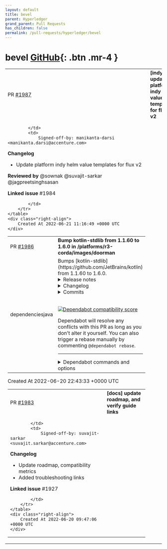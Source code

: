 ```yaml
---
layout: default
title: bevel
parent: Hyperledger
grand_parent: Pull Requests
has_children: false
permalink: /pull-requests/hyperledger/bevel
---
```


# bevel <span class="fs-3 right-align">[GitHub](https://github.com/hyperledger/bevel){: .btn .mr-4 }</span>


<div>
    <table>
        <tr>
            <td>
                PR <a href="https://github.com/hyperledger/bevel/pull/1987" class=".btn">#1987</a>
            </td>
            <td>
                <b>
                    [indy]: update platform indy helm value templates for flux v2
                </b>
            </td>
        </tr>
        <tr>
            <td>
                
            </td>
            <td>
                Signed-off-by: manikanta-darsi <manikanta.darsi@accenture.com>

**Changelog**
- Update platform indy helm value templates for flux v2

 

**Reviewed by**
@sownak @suvajit-sarkar @jagpreetsinghsasan 

 

**Linked issue**
#1984 

            </td>
        </tr>
    </table>
    <div class="right-align">
        Created At 2022-06-21 11:16:49 +0000 UTC
    </div>
</div>

<div>
    <table>
        <tr>
            <td>
                PR <a href="https://github.com/hyperledger/bevel/pull/1986" class=".btn">#1986</a>
            </td>
            <td>
                <b>
                    Bump kotlin-stdlib from 1.1.60 to 1.6.0 in /platforms/r3-corda/images/doorman
                </b>
            </td>
        </tr>
        <tr>
            <td>
                <span class="chip">dependencies</span><span class="chip">java</span>
            </td>
            <td>
                Bumps [kotlin-stdlib](https://github.com/JetBrains/kotlin) from 1.1.60 to 1.6.0.
<details>
<summary>Release notes</summary>
<p><em>Sourced from <a href="https://github.com/JetBrains/kotlin/releases">kotlin-stdlib's releases</a>.</em></p>
<blockquote>
<h2>Kotlin 1.6.0</h2>
<h2>Changelog</h2>
<h3>Android</h3>
<ul>
<li><a href="https://youtrack.jetbrains.com/issue/KT-48019"><code>KT-48019</code></a> Bundle Kotlin Tooling Metadata into apk artifacts</li>
<li><a href="https://youtrack.jetbrains.com/issue/KT-47733"><code>KT-47733</code></a> JVM / IR: Android Synthetic don't generate _findCachedViewById function</li>
</ul>
<h3>Compiler</h3>
<h4>New Features</h4>
<ul>
<li><a href="https://youtrack.jetbrains.com/issue/KT-47984"><code>KT-47984</code></a> In-place arguments inlining for <a href="https://github.com/InlineOnly"><code>@​InlineOnly</code></a> functions</li>
<li><a href="https://youtrack.jetbrains.com/issue/KT-12794"><code>KT-12794</code></a> Allow runtime retention repeatable annotations when compiling under Java 8</li>
<li><a href="https://youtrack.jetbrains.com/issue/KT-43714"><code>KT-43714</code></a> Support annotations on class type parameters (AnnotationTarget.TYPE_PARAMETER)</li>
<li><a href="https://youtrack.jetbrains.com/issue/KT-45949"><code>KT-45949</code></a> Kotlin/Native: Improve bound check elimination</li>
<li><a href="https://youtrack.jetbrains.com/issue/KT-43919"><code>KT-43919</code></a> Support loading Java annotations on base classes and implementing interfaces'  type arguments</li>
<li><a href="https://youtrack.jetbrains.com/issue/KT-48194"><code>KT-48194</code></a> Try to resolve calls where we don't have enough type information, using the builder inference despite the presence of the annotation</li>
<li><a href="https://youtrack.jetbrains.com/issue/KT-47736"><code>KT-47736</code></a> Support conversion from regular functional types to suspending ones in JVM IR</li>
<li><a href="https://youtrack.jetbrains.com/issue/KT-39055"><code>KT-39055</code></a> Support property delegate created via synthetic method instead of field</li>
</ul>
<h4>Performance Improvements</h4>
<ul>
<li><a href="https://youtrack.jetbrains.com/issue/KT-45185"><code>KT-45185</code></a> FIR2IR: get rid of IrBuiltIns usages</li>
<li><a href="https://youtrack.jetbrains.com/issue/KT-47918"><code>KT-47918</code></a> JVM / IR: Performance degradation with const-bound for-cycles</li>
<li><a href="https://youtrack.jetbrains.com/issue/KT-33835"><code>KT-33835</code></a> Bytecode including unnecessary null checks for safe calls where left-hand side is non-nullable</li>
<li><a href="https://youtrack.jetbrains.com/issue/KT-41510"><code>KT-41510</code></a> Compilation of kotlin html DSL is still too slow</li>
<li><a href="https://youtrack.jetbrains.com/issue/KT-48211"><code>KT-48211</code></a> We spend a lot of time in ExpectActual declaration checker when there is very small amount of actual/expect declaration</li>
<li><a href="https://youtrack.jetbrains.com/issue/KT-39054"><code>KT-39054</code></a> Optimize delegated properties which call get/set on the given KProperty instance on JVM</li>
<li><a href="https://youtrack.jetbrains.com/issue/KT-46615"><code>KT-46615</code></a> Don't generate nullability assertions in methods for directly invoked lambdas</li>
</ul>
<h4>Fixes</h4>
<ul>
<li><a href="https://youtrack.jetbrains.com/issue/KT-49613"><code>KT-49613</code></a> JVM / IR: &quot;Exception during IR lowering&quot; with java fun interface and it's non-trivial usage</li>
<li><a href="https://youtrack.jetbrains.com/issue/KT-49548"><code>KT-49548</code></a> &quot;ClassCastException: java.util.ArrayList$Itr cannot be cast to kotlin.collections.IntIterator&quot; with Iterable inside <code>let</code></li>
<li><a href="https://youtrack.jetbrains.com/issue/KT-22562"><code>KT-22562</code></a> Deprecate calls to &quot;suspend&quot; named functions with single dangling lambda argument</li>
<li><a href="https://youtrack.jetbrains.com/issue/KT-47120"><code>KT-47120</code></a> JVM IR: NoClassDefFoundError when there are an extension and a regular function with the same name</li>
<li><a href="https://youtrack.jetbrains.com/issue/KT-49477"><code>KT-49477</code></a> Has ran into recursion problem with two interdependant delegates</li>
<li><a href="https://youtrack.jetbrains.com/issue/KT-49442"><code>KT-49442</code></a> ClassCastException on reporting [EXPOSED_FROM_PRIVATE_IN_FILE] Deprecation: private-in-file class should not expose 'private-in-class'</li>
<li><a href="https://youtrack.jetbrains.com/issue/KT-49371"><code>KT-49371</code></a> JVM / IR: &quot;NoSuchMethodError&quot; with multiple inheritance</li>
<li><a href="https://youtrack.jetbrains.com/issue/KT-44843"><code>KT-44843</code></a> PSI2IR: &quot;org.jetbrains.kotlin.psi2ir.generators.ErrorExpressionException: null: KtCallExpression&quot; with delegate who has name or parameter with the same name as a property</li>
<li><a href="https://youtrack.jetbrains.com/issue/KT-49294"><code>KT-49294</code></a> Turning FlowCollector into 'fun interface' leads to AbstractMethodError</li>
<li><a href="https://youtrack.jetbrains.com/issue/KT-18282"><code>KT-18282</code></a> Companion object referencing it's own method during construction compiles successfully but fails at runtime with VerifyError</li>
<li><a href="https://youtrack.jetbrains.com/issue/KT-25289"><code>KT-25289</code></a> Prohibit access to class members in the super constructor call of its companion and nested object</li>
<li><a href="https://youtrack.jetbrains.com/issue/KT-32753"><code>KT-32753</code></a> Prohibit <a href="https://github.com/JvmField"><code>@​JvmField</code></a> on property in primary constructor that overrides interface property</li>
<li><a href="https://youtrack.jetbrains.com/issue/KT-43433"><code>KT-43433</code></a> <code>Suspend conversion is disabled</code> message in cases where it is not supported and quickfix to update language version is suggested</li>
<li><a href="https://youtrack.jetbrains.com/issue/KT-49399"><code>KT-49399</code></a> Building repeatable annotation with Container nested class fails with ISE: &quot;Repeatable annotation class should have a container generated&quot;</li>
<li><a href="https://youtrack.jetbrains.com/issue/KT-49209"><code>KT-49209</code></a> Default upper bound for type variables should be non-null</li>
<li><a href="https://youtrack.jetbrains.com/issue/KT-49335"><code>KT-49335</code></a> NPE in <code>RepeatedAnnotationLowering.wrapAnnotationEntriesInContainer</code> when using <code>@Repeatable</code> annotation from different file</li>
<li><a href="https://youtrack.jetbrains.com/issue/KT-48876"><code>KT-48876</code></a> java.lang.UnsupportedOperationException: org.jetbrains.kotlin.ir.expressions.impl.IrReturnableBlockImpl@4a729df2</li>
</ul>
<!-- raw HTML omitted -->
</blockquote>
<p>... (truncated)</p>
</details>
<details>
<summary>Changelog</summary>
<p><em>Sourced from <a href="https://github.com/JetBrains/kotlin/blob/v1.6.0/ChangeLog.md">kotlin-stdlib's changelog</a>.</em></p>
<blockquote>
<h2>1.6.0</h2>
<h3>Android</h3>
<ul>
<li><a href="https://youtrack.jetbrains.com/issue/KT-48019"><code>KT-48019</code></a> Bundle Kotlin Tooling Metadata into apk artifacts</li>
<li><a href="https://youtrack.jetbrains.com/issue/KT-47733"><code>KT-47733</code></a> JVM / IR: Android Synthetic don't generate _findCachedViewById function</li>
</ul>
<h3>Compiler</h3>
<h4>New Features</h4>
<ul>
<li><a href="https://youtrack.jetbrains.com/issue/KT-47984"><code>KT-47984</code></a> In-place arguments inlining for <a href="https://github.com/InlineOnly"><code>@​InlineOnly</code></a> functions</li>
<li><a href="https://youtrack.jetbrains.com/issue/KT-12794"><code>KT-12794</code></a> Allow runtime retention repeatable annotations when compiling under Java 8</li>
<li><a href="https://youtrack.jetbrains.com/issue/KT-43714"><code>KT-43714</code></a> Support annotations on class type parameters (AnnotationTarget.TYPE_PARAMETER)</li>
<li><a href="https://youtrack.jetbrains.com/issue/KT-45949"><code>KT-45949</code></a> Kotlin/Native: Improve bound check elimination</li>
<li><a href="https://youtrack.jetbrains.com/issue/KT-43919"><code>KT-43919</code></a> Support loading Java annotations on base classes and implementing interfaces'  type arguments</li>
<li><a href="https://youtrack.jetbrains.com/issue/KT-48194"><code>KT-48194</code></a> Try to resolve calls where we don't have enough type information, using the builder inference despite the presence of the annotation</li>
<li><a href="https://youtrack.jetbrains.com/issue/KT-47736"><code>KT-47736</code></a> Support conversion from regular functional types to suspending ones in JVM IR</li>
<li><a href="https://youtrack.jetbrains.com/issue/KT-39055"><code>KT-39055</code></a> Support property delegate created via synthetic method instead of field</li>
</ul>
<h4>Performance Improvements</h4>
<ul>
<li><a href="https://youtrack.jetbrains.com/issue/KT-45185"><code>KT-45185</code></a> FIR2IR: get rid of IrBuiltIns usages</li>
<li><a href="https://youtrack.jetbrains.com/issue/KT-47918"><code>KT-47918</code></a> JVM / IR: Performance degradation with const-bound for-cycles</li>
<li><a href="https://youtrack.jetbrains.com/issue/KT-33835"><code>KT-33835</code></a> Bytecode including unnecessary null checks for safe calls where left-hand side is non-nullable</li>
<li><a href="https://youtrack.jetbrains.com/issue/KT-41510"><code>KT-41510</code></a> Compilation of kotlin html DSL is still too slow</li>
<li><a href="https://youtrack.jetbrains.com/issue/KT-48211"><code>KT-48211</code></a> We spend a lot of time in ExpectActual declaration checker when there is very small amount of actual/expect declaration</li>
<li><a href="https://youtrack.jetbrains.com/issue/KT-39054"><code>KT-39054</code></a> Optimize delegated properties which call get/set on the given KProperty instance on JVM</li>
<li><a href="https://youtrack.jetbrains.com/issue/KT-46615"><code>KT-46615</code></a> Don't generate nullability assertions in methods for directly invoked lambdas</li>
</ul>
<h4>Fixes</h4>
<ul>
<li><a href="https://youtrack.jetbrains.com/issue/KT-49613"><code>KT-49613</code></a> JVM / IR: &quot;Exception during IR lowering&quot; with java fun interface and it's non-trivial usage</li>
<li><a href="https://youtrack.jetbrains.com/issue/KT-49548"><code>KT-49548</code></a> &quot;ClassCastException: java.util.ArrayList$Itr cannot be cast to kotlin.collections.IntIterator&quot; with Iterable inside <code>let</code></li>
<li><a href="https://youtrack.jetbrains.com/issue/KT-22562"><code>KT-22562</code></a> Deprecate calls to &quot;suspend&quot; named functions with single dangling lambda argument</li>
<li><a href="https://youtrack.jetbrains.com/issue/KT-47120"><code>KT-47120</code></a> JVM IR: NoClassDefFoundError when there are an extension and a regular function with the same name</li>
<li><a href="https://youtrack.jetbrains.com/issue/KT-49477"><code>KT-49477</code></a> Has ran into recursion problem with two interdependant delegates</li>
<li><a href="https://youtrack.jetbrains.com/issue/KT-49442"><code>KT-49442</code></a> ClassCastException on reporting [EXPOSED_FROM_PRIVATE_IN_FILE] Deprecation: private-in-file class should not expose 'private-in-class'</li>
<li><a href="https://youtrack.jetbrains.com/issue/KT-49371"><code>KT-49371</code></a> JVM / IR: &quot;NoSuchMethodError&quot; with multiple inheritance</li>
<li><a href="https://youtrack.jetbrains.com/issue/KT-44843"><code>KT-44843</code></a> PSI2IR: &quot;org.jetbrains.kotlin.psi2ir.generators.ErrorExpressionException: null: KtCallExpression&quot; with delegate who has name or parameter with the same name as a property</li>
<li><a href="https://youtrack.jetbrains.com/issue/KT-49294"><code>KT-49294</code></a> Turning FlowCollector into 'fun interface' leads to AbstractMethodError</li>
<li><a href="https://youtrack.jetbrains.com/issue/KT-18282"><code>KT-18282</code></a> Companion object referencing it's own method during construction compiles successfully but fails at runtime with VerifyError</li>
<li><a href="https://youtrack.jetbrains.com/issue/KT-25289"><code>KT-25289</code></a> Prohibit access to class members in the super constructor call of its companion and nested object</li>
<li><a href="https://youtrack.jetbrains.com/issue/KT-32753"><code>KT-32753</code></a> Prohibit <a href="https://github.com/JvmField"><code>@​JvmField</code></a> on property in primary constructor that overrides interface property</li>
<li><a href="https://youtrack.jetbrains.com/issue/KT-43433"><code>KT-43433</code></a> <code>Suspend conversion is disabled</code> message in cases where it is not supported and quickfix to update language version is suggested</li>
<li><a href="https://youtrack.jetbrains.com/issue/KT-49399"><code>KT-49399</code></a> Building repeatable annotation with Container nested class fails with ISE: &quot;Repeatable annotation class should have a container generated&quot;</li>
<li><a href="https://youtrack.jetbrains.com/issue/KT-49209"><code>KT-49209</code></a> Default upper bound for type variables should be non-null</li>
<li><a href="https://youtrack.jetbrains.com/issue/KT-49335"><code>KT-49335</code></a> NPE in <code>RepeatedAnnotationLowering.wrapAnnotationEntriesInContainer</code> when using <code>@Repeatable</code> annotation from different file</li>
<li><a href="https://youtrack.jetbrains.com/issue/KT-48876"><code>KT-48876</code></a> java.lang.UnsupportedOperationException: org.jetbrains.kotlin.ir.expressions.impl.IrReturnableBlockImpl@4a729df2</li>
<li><a href="https://youtrack.jetbrains.com/issue/KT-48131"><code>KT-48131</code></a> IAE &quot;Repeatable annotation container value must be a class reference&quot; on using Kotlin-repeatable annotation from dependency</li>
</ul>
<!-- raw HTML omitted -->
</blockquote>
<p>... (truncated)</p>
</details>
<details>
<summary>Commits</summary>
<ul>
<li><a href="https://github.com/JetBrains/kotlin/commit/829d1d887636689955b56beebdbb8725e908ef0f"><code>829d1d8</code></a> Add changelog for 1.6.0</li>
<li><a href="https://github.com/JetBrains/kotlin/commit/99b69aeebec79615608bf242be3f12fdb15062be"><code>99b69ae</code></a> Merge KT-MR-4942: Mark packages for relocation to fix classpath interferring ...</li>
<li><a href="https://github.com/JetBrains/kotlin/commit/583488e3cecfc3890ba845d86ef5cc16e340ff7f"><code>583488e</code></a> [scripting] Fix NPE in aether.kt</li>
<li><a href="https://github.com/JetBrains/kotlin/commit/0d1f3623b265fa311b25f01558c76c03eece3258"><code>0d1f362</code></a> Fix PureAndroidAndJavaConsumeMppLibIT working with test project</li>
<li><a href="https://github.com/JetBrains/kotlin/commit/46af453c2687981c866ec3d4ac097db7df0531de"><code>46af453</code></a> JVM KT-49613 don't generate indy reference to protected constructor</li>
<li><a href="https://github.com/JetBrains/kotlin/commit/d5275aaf07a3149a4d263ee4b768c7adcac25400"><code>d5275aa</code></a> Mark packages for relocation to fix classpath interferring in main-kts</li>
<li><a href="https://github.com/JetBrains/kotlin/commit/a3820d409d9f2c98d9619cef870bbfa211838a56"><code>a3820d4</code></a> JVM KT-49548 progression iterators can be tainted</li>
<li><a href="https://github.com/JetBrains/kotlin/commit/63044b115b9675e32f8f0a66bffd33cee44fc088"><code>63044b1</code></a> Update <code>-Xjvm-default</code> description</li>
<li><a href="https://github.com/JetBrains/kotlin/commit/e8e3c72649b688907aa574f667d73c9acd3fadaa"><code>e8e3c72</code></a> Update INTERFACE_CANT_CALL_DEFAULT_METHOD_VIA_SUPER message</li>
<li><a href="https://github.com/JetBrains/kotlin/commit/ddd02fecbe423dd1f95a8d7952aabc3149b76656"><code>ddd02fe</code></a> JvmDefault. Allow non default inheritance with special flag</li>
<li>Additional commits viewable in <a href="https://github.com/JetBrains/kotlin/compare/1.1.60...v1.6.0">compare view</a></li>
</ul>
</details>
<br />


[![Dependabot compatibility score](https://dependabot-badges.githubapp.com/badges/compatibility_score?dependency-name=org.jetbrains.kotlin:kotlin-stdlib&package-manager=maven&previous-version=1.1.60&new-version=1.6.0)](https://docs.github.com/en/github/managing-security-vulnerabilities/about-dependabot-security-updates#about-compatibility-scores)

Dependabot will resolve any conflicts with this PR as long as you don't alter it yourself. You can also trigger a rebase manually by commenting `@dependabot rebase`.

[//]: # (dependabot-automerge-start)
[//]: # (dependabot-automerge-end)

---

<details>
<summary>Dependabot commands and options</summary>
<br />

You can trigger Dependabot actions by commenting on this PR:
- `@dependabot rebase` will rebase this PR
- `@dependabot recreate` will recreate this PR, overwriting any edits that have been made to it
- `@dependabot merge` will merge this PR after your CI passes on it
- `@dependabot squash and merge` will squash and merge this PR after your CI passes on it
- `@dependabot cancel merge` will cancel a previously requested merge and block automerging
- `@dependabot reopen` will reopen this PR if it is closed
- `@dependabot close` will close this PR and stop Dependabot recreating it. You can achieve the same result by closing it manually
- `@dependabot ignore this major version` will close this PR and stop Dependabot creating any more for this major version (unless you reopen the PR or upgrade to it yourself)
- `@dependabot ignore this minor version` will close this PR and stop Dependabot creating any more for this minor version (unless you reopen the PR or upgrade to it yourself)
- `@dependabot ignore this dependency` will close this PR and stop Dependabot creating any more for this dependency (unless you reopen the PR or upgrade to it yourself)
- `@dependabot use these labels` will set the current labels as the default for future PRs for this repo and language
- `@dependabot use these reviewers` will set the current reviewers as the default for future PRs for this repo and language
- `@dependabot use these assignees` will set the current assignees as the default for future PRs for this repo and language
- `@dependabot use this milestone` will set the current milestone as the default for future PRs for this repo and language

You can disable automated security fix PRs for this repo from the [Security Alerts page](https://github.com/hyperledger/bevel/network/alerts).

</details>
            </td>
        </tr>
    </table>
    <div class="right-align">
        Created At 2022-06-20 22:43:33 +0000 UTC
    </div>
</div>

<div>
    <table>
        <tr>
            <td>
                PR <a href="https://github.com/hyperledger/bevel/pull/1983" class=".btn">#1983</a>
            </td>
            <td>
                <b>
                    [docs] update roadmap, and verify guide links
                </b>
            </td>
        </tr>
        <tr>
            <td>
                
            </td>
            <td>
                Signed-off-by: suvajit-sarkar <suvajit.sarkar@accenture.com>

**Changelog**
- Update roadmap, compatibility metrics
- Added troubleshooting links 



**Linked issue**
#1927 

            </td>
        </tr>
    </table>
    <div class="right-align">
        Created At 2022-06-20 09:47:06 +0000 UTC
    </div>
</div>

